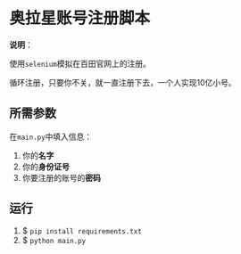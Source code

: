# 奥拉星账号注册脚本

**说明**：

使用`selenium`模拟在百田官网上的注册。

循环注册，只要你不关，就一直注册下去，一个人实现10亿小号。

## 所需参数

在`main.py`中填入信息：

1. 你的**名字**
2. 你的**身份证号**
3. 你要注册的账号的**密码**

## 运行

1. $ `pip install requirements.txt`
2. $ `python main.py`
